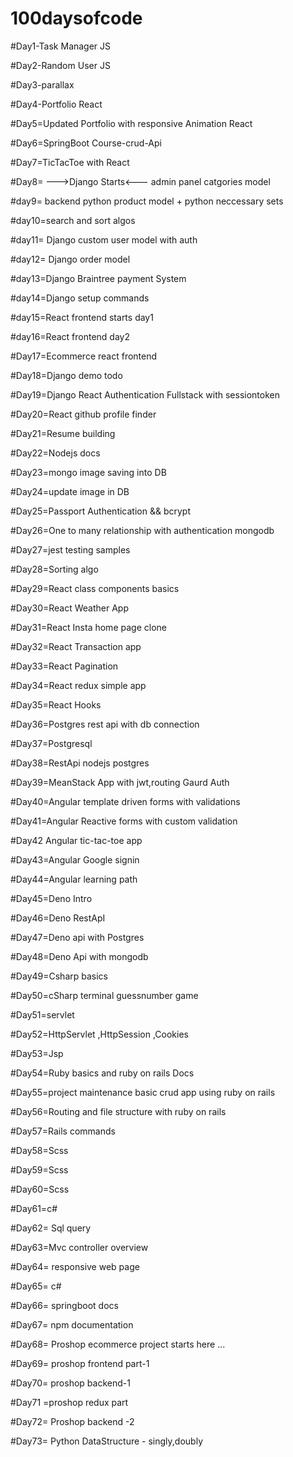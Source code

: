 # 100daysofcode

#Day1-Task Manager JS

#Day2-Random User JS

#Day3-parallax 

#Day4-Portfolio React

#Day5=Updated Portfolio with responsive Animation React

#Day6=SpringBoot Course-crud-Api  


#Day7=TicTacToe with React

#Day8= --->Django Starts<---
             admin panel 
             catgories model
             
#day9= backend python product model  + python neccessary sets

#day10=search and sort algos

#day11= Django custom user model with auth

#day12= Django order model

#day13=Django Braintree payment System

#day14=Django setup commands

#day15=React frontend starts day1

#day16=React frontend day2

#Day17=Ecommerce react frontend

#Day18=Django demo todo

#Day19=Django React Authentication Fullstack with sessiontoken

#Day20=React github profile finder

#Day21=Resume building

#Day22=Nodejs docs

#Day23=mongo image saving into DB

#Day24=update image in DB

#Day25=Passport Authentication && bcrypt

#Day26=One to many relationship with authentication mongodb

#Day27=jest testing samples

#Day28=Sorting algo

#Day29=React class components basics

#Day30=React Weather App

#Day31=React Insta home page clone

#Day32=React Transaction app

#Day33=React Pagination 

#Day34=React redux simple app

#Day35=React Hooks

#Day36=Postgres rest api with db connection

#Day37=Postgresql

#Day38=RestApi nodejs postgres

#Day39=MeanStack App with jwt,routing Gaurd Auth

#Day40=Angular template driven forms with validations

#Day41=Angular Reactive forms with custom validation

#Day42 Angular tic-tac-toe app

#Day43=Angular Google signin

#Day44=Angular learning path

#Day45=Deno Intro

#Day46=Deno RestApI

#Day47=Deno api with Postgres

#Day48=Deno Api with mongodb

#Day49=Csharp basics

#Day50=cSharp terminal guessnumber game

#Day51=servlet

#Day52=HttpServlet ,HttpSession ,Cookies

#Day53=Jsp

#Day54=Ruby basics and ruby on rails Docs

#Day55=project maintenance basic crud app using ruby on rails

#Day56=Routing and file structure with ruby on rails

#Day57=Rails commands

#Day58=Scss

#Day59=Scss

#Day60=Scss

#Day61=c#

#Day62= Sql query

#Day63=Mvc controller overview

#Day64= responsive web page

#Day65= c#

#Day66= springboot docs

#Day67= npm documentation 

#Day68= Proshop ecommerce project starts here ... 

#Day69= proshop frontend part-1

#Day70= proshop backend-1

#Day71 =proshop redux part

#Day72= Proshop backend -2

#Day73= Python DataStructure - singly,doubly
